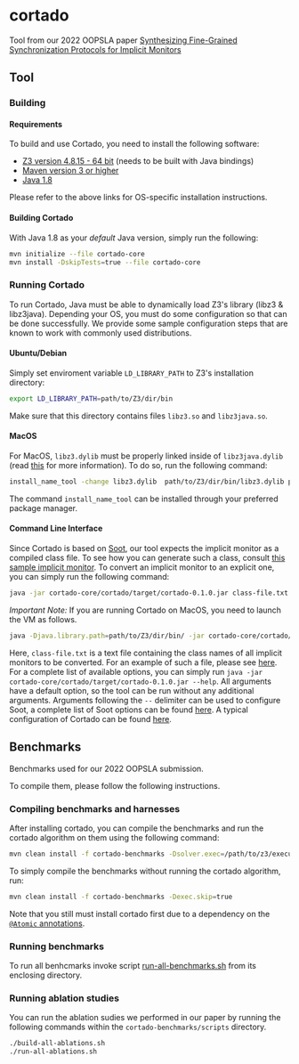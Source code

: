 # cortado

Tool from our 2022 OOPSLA paper [Synthesizing Fine-Grained Synchronization Protocols for Implicit Monitors](https://kferles.github.io/assets/pdf/OOPSLA-22.pdf)

## Tool

### Building

#### Requirements

To build and use Cortado, you need to install the following software:

- [Z3 version 4.8.15 - 64 bit](https://github.com/Z3Prover/z3) (needs to be built with Java bindings)
- [Maven version 3 or higher](https://maven.apache.org/install.html)
- [Java 1.8](https://www.java.com/en/download/manual.jsp)

Please refer to the above links for OS-specific installation instructions.

#### Building Cortado

With Java 1.8 as your *default* Java version, simply run the following:

```bash
mvn initialize --file cortado-core
mvn install -DskipTests=true --file cortado-core
```

### Running Cortado

To run Cortado, Java must be able to dynamically load Z3's library (libz3 & libz3java). Depending your OS, you must 
do some configuration so that can be done successfully. We provide some sample configuration steps that are known to
work with commonly used distributions.

#### Ubuntu/Debian

Simply set enviroment variable `LD_LIBRARY_PATH` to Z3's installation directory:

```bash
export LD_LIBRARY_PATH=path/to/Z3/dir/bin
```

Make sure that this directory contains files `libz3.so` and `libz3java.so`.

#### MacOS

For MacOS, `libz3.dylib` must be properly linked inside of `libz3java.dylib` (read [this](https://github.com/Z3Prover/z3/issues/294#issuecomment-352472522) for more information). To do so, run the following command:

```bash
install_name_tool -change libz3.dylib  path/to/Z3/dir/bin/libz3.dylib path/to/Z3/dir/bin/libz3java.dylib
```

The command `install_name_tool` can be installed through your preferred package manager.

#### Command Line Interface

Since Cortado is based on [Soot](http://soot-oss.github.io/soot/), our tool expects the implicit monitor as a compiled class file. 
To see how you can generate such a class, consult [this sample implicit monitor](https://github.com/utopia-group/cortado/blob/main/cortado-benchmarks/cortado-benchmark-implementations/src/main/java/edu/utexas/cs/utopia/cortado/githubbenchmarks/org/springframework/util/ImplicitConcurrencyThrottleSupport.java).
To convert an implicit monitor to an explicit one, you can simply run the following command:

```bash
java -jar cortado-core/cortado/target/cortado-0.1.0.jar class-file.txt [tool options] -- [soot options]
```

*Important Note:* If you are running Cortado on MacOS, you need to launch the VM as follows.

```bash
java -Djava.library.path=path/to/Z3/dir/bin/ -jar cortado-core/cortado/target/cortado-0.1.0.jar class-file.txt [tool options] -- [soot options]
```

Here, `class-file.txt` is a text file containing the class names of all implicit monitors to be converted. For an example of such a file, please see [here](https://github.com/utopia-group/cortado/blob/main/cortado-benchmarks/cortado-benchmark-implementations/all-example-monitors.txt).
For a complete list of available options, you can simply run `java -jar cortado-core/cortado/target/cortado-0.1.0.jar --help`. 
All arguments have a default option, so the tool can be run without any additional arguments. 
Arguments following the `--` delimiter can be used to configure Soot, a complete list of Soot options can be found [here](https://soot-oss.github.io/soot/docs/4.3.0-SNAPSHOT/options/soot_options.html). A typical configuration of Cortado can be found [here](https://github.com/utopia-group/cortado/blob/main/cortado-benchmarks/cortado-benchmark-implementations/pom.xml#L386-L478).

## Benchmarks
Benchmarks used for our 2022 OOPSLA submission.

To compile them, please follow the following instructions.

### Compiling benchmarks and harnesses

After installing cortado, you can compile the benchmarks and run
the cortado algorithm on them using the following command:

```bash
mvn clean install -f cortado-benchmarks -Dsolver.exec=/path/to/z3/executable
```

To simply compile the benchmarks without running the cortado algorithm,
run:

```bash
mvn clean install -f cortado-benchmarks -Dexec.skip=true
```

Note that you still must install cortado first due to a dependency on
the [`@Atomic` annotations](https://github.com/utopia-group/cortado/blob/main/cortado-core/cortado-mockclasses/src/main/java/edu/utexas/cs/utopia/cortado/mockclasses/Atomic.java).

### Running benchmarks

To run all benhcmarks invoke script [run-all-benchmarks.sh](https://github.com/utopia-group/cortado/blob/main/cortado-benchmarks/cortado-benchmark-harnesses/run-all-benchmakrs.sh) from its enclosing directory.

### Running ablation studies

You can run the ablation sudies we performed in our paper by running the following commands within the `cortado-benchmarks/scripts` directory.

```bash
./build-all-ablations.sh
./run-all-ablations.sh
```

